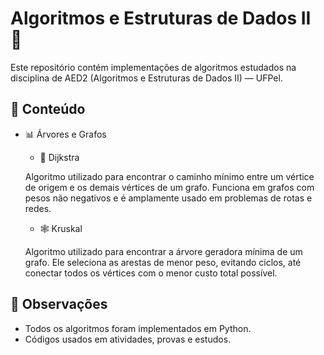 # Algoritmos e Estruturas de Dados II 🧠

Este repositório contém implementações de algoritmos estudados na disciplina de AED2 (Algoritmos e Estruturas de Dados II) — UFPel.

## 📂 Conteúdo

- 📊 Árvores e Grafos
  - 📌 Dijkstra

  Algoritmo utilizado para encontrar o caminho mínimo entre um vértice de origem e os demais vértices de um grafo. Funciona em grafos com pesos não negativos e é amplamente usado em problemas de rotas e redes.

  - 🕸️ Kruskal
  
  Algoritmo utilizado para encontrar a árvore geradora mínima de um grafo. Ele seleciona as arestas de menor peso, evitando ciclos, até conectar todos os vértices com o menor custo total possível.

## 📎 Observações

- Todos os algoritmos foram implementados em Python.
- Códigos usados em atividades, provas e estudos.